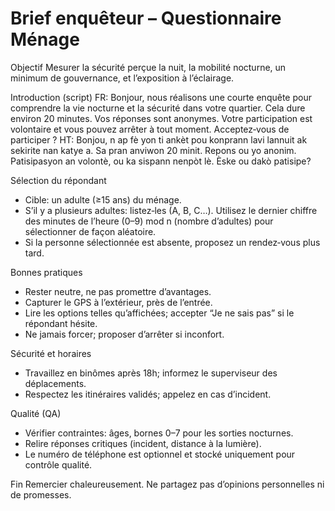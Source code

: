 # Brief enquêteur – Questionnaire Ménage

Objectif
Mesurer la sécurité perçue la nuit, la mobilité nocturne, un minimum de gouvernance, et l’exposition à l’éclairage.

Introduction (script)
FR: Bonjour, nous réalisons une courte enquête pour comprendre la vie nocturne et la sécurité dans votre quartier. Cela dure environ 20 minutes. Vos réponses sont anonymes. Votre participation est volontaire et vous pouvez arrêter à tout moment. Acceptez‑vous de participer ?
HT: Bonjou, n ap fè yon ti ankèt pou konprann lavi lannuit ak sekirite nan katye a. Sa pran anviwon 20 minit. Repons ou yo anonim. Patisipasyon an volontè, ou ka sispann nenpòt lè. Èske ou dakò patisipe?

Sélection du répondant
- Cible: un adulte (≥15 ans) du ménage.
- S’il y a plusieurs adultes: listez‑les (A, B, C…). Utilisez le dernier chiffre des minutes de l’heure (0–9) mod n (nombre d’adultes) pour sélectionner de façon aléatoire.
- Si la personne sélectionnée est absente, proposez un rendez‑vous plus tard.

Bonnes pratiques
- Rester neutre, ne pas promettre d’avantages.
- Capturer le GPS à l’extérieur, près de l’entrée.
- Lire les options telles qu’affichées; accepter “Je ne sais pas” si le répondant hésite.
- Ne jamais forcer; proposer d’arrêter si inconfort.

Sécurité et horaires
- Travaillez en binômes après 18h; informez le superviseur des déplacements.
- Respectez les itinéraires validés; appelez en cas d’incident.

Qualité (QA)
- Vérifier contraintes: âges, bornes 0–7 pour les sorties nocturnes.
- Relire réponses critiques (incident, distance à la lumière).
- Le numéro de téléphone est optionnel et stocké uniquement pour contrôle qualité.

Fin
Remercier chaleureusement. Ne partagez pas d’opinions personnelles ni de promesses.
